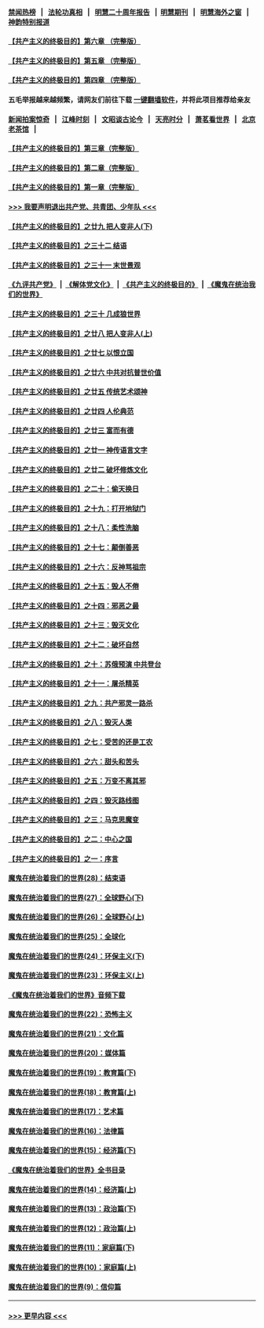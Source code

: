 #### [禁闻热榜](热点新闻.md?=0)  &nbsp;&nbsp;|&nbsp;&nbsp; [法轮功真相](https://github.com/gfw-breaker/truth/blob/master/README.md?=0) &nbsp;&nbsp;|&nbsp;&nbsp; [明慧二十周年报告](https://github.com/gfw-breaker/mh-reports/blob/master/README.md?=0) &nbsp;&nbsp;|&nbsp;&nbsp;[明慧期刊](https://github.com/gfw-breaker/mh-qikan) &nbsp;&nbsp;|&nbsp;&nbsp; [明慧海外之窗](https://github.com/gfw-breaker/mh-news/blob/master/README.md?=0) &nbsp;&nbsp;|&nbsp;&nbsp; [神韵特别报道](https://github.com/gfw-breaker/mh-news/blob/master/shenyun.md?=0)
#### [【共产主义的终极目的】第六章 （完整版）](../pages/nsc422/n11428913.md?t=03070903) 
#### [【共产主义的终极目的】第五章 （完整版）](../pages/nsc422/n11428912.md?t=03070903) 
#### [【共产主义的终极目的】第四章 （完整版）](../pages/nsc422/n11428907.md?t=03070903) 
#### 五毛举报越来越频繁，请网友们前往下载 [一键翻墙软件](https://github.com/gfw-breaker/ssr-accounts)，并将此项目推荐给亲友
#### [新闻拍案惊奇](https://github.com/gfw-breaker/banned-news/blob/master/pages/link4.md) &nbsp;&nbsp;|&nbsp;&nbsp; [江峰时刻](https://github.com/gfw-breaker/banned-news/blob/master/pages/link4.md) &nbsp;&nbsp;|&nbsp;&nbsp; [文昭谈古论今](https://github.com/gfw-breaker/banned-news/blob/master/pages/link4.md) &nbsp;&nbsp;|&nbsp;&nbsp; [天亮时分](https://github.com/gfw-breaker/banned-news/blob/master/pages/link4.md) &nbsp;&nbsp;|&nbsp;&nbsp; [萧茗看世界](https://github.com/gfw-breaker/banned-news/blob/master/pages/link4.md) &nbsp;&nbsp;|&nbsp;&nbsp; [北京老茶馆](https://github.com/gfw-breaker/banned-news/blob/master/pages/link4.md) &nbsp;&nbsp;|&nbsp;&nbsp; 
#### [【共产主义的终极目的】第三章（完整版）](../pages/nsc422/n11428848.md?t=03070903) 
#### [【共产主义的终极目的】第二章（完整版）](../pages/nsc422/n11428831.md?t=03070903) 
#### [【共产主义的终极目的】第一章（完整版）](../pages/nsc422/n11417651.md?t=03070903) 
#### [>>> 我要声明退出共产党、共青团、少年队 <<<](https://github.com/begood0513/goodnews/blob/master/quit/letter.md) 
#### [【共产主义的终极目的】之廿九 把人变非人(下)](../pages/nsc422/n11344140.md?t=03070903) 
#### [【共产主义的终极目的】之三十二 结语](../pages/nsc422/n11360535.md?t=03070903) 
#### [【共产主义的终极目的】之三十一 末世景观](../pages/nsc422/n11351129.md?t=03070903) 
#### [《九评共产党》](https://github.com/begood0513/9ping.md/blob/master/README.md) &nbsp;|&nbsp; [《解体党文化》](../../../../jtdwh.md/blob/master/README.md)  &nbsp;|&nbsp; [《共产主义的终极目的》](../../../../gczydzjmd.md/blob/master/README.md) &nbsp;|&nbsp; [《魔鬼在统治我们的世界》](../../../../mgztzwmdsj.md/blob/master/README.md) 
#### [【共产主义的终极目的】之三十 几成狼世界](../pages/nsc422/n11348280.md?t=03070903) 
#### [【共产主义的终极目的】之廿八 把人变非人(上)](../pages/nsc422/n11340492.md?t=03070903) 
#### [【共产主义的终极目的】之廿七 以恨立国](../pages/nsc422/n11336944.md?t=03070903) 
#### [【共产主义的终极目的】之廿六 中共对抗普世价值](../pages/nsc422/n11324785.md?t=03070903) 
#### [【共产主义的终极目的】之廿五 传统艺术颂神](../pages/nsc422/n11296396.md?t=03070903) 
#### [【共产主义的终极目的】之廿四 人伦典范](../pages/nsc422/n11296397.md?t=03070903) 
#### [【共产主义的终极目的】之廿三 富而有德](../pages/nsc422/n11283598.md?t=03070903) 
#### [【共产主义的终极目的】之廿一 神传语言文字](../pages/nsc422/n11263265.md?t=03070903) 
#### [【共产主义的终极目的】之廿二 破坏修炼文化](../pages/nsc422/n11245728.md?t=03070903) 
#### [【共产主义的终极目的】之二十：偷天换日](../pages/nsc422/n11238846.md?t=03070903) 
#### [【共产主义的终极目的】之十九：打开地狱门](../pages/nsc422/n11206376.md?t=03070903) 
#### [【共产主义的终极目的】之十八：柔性洗脑](../pages/nsc422/n11199994.md?t=03070903) 
#### [【共产主义的终极目的】之十七：颠倒善恶](../pages/nsc422/n11179782.md?t=03070903) 
#### [【共产主义的终极目的】之十六：反神骂祖宗](../pages/nsc422/n11166798.md?t=03070903) 
#### [【共产主义的终极目的】之十五：毁人不倦](../pages/nsc422/n11166792.md?t=03070903) 
#### [【共产主义的终极目的】之十四：邪恶之最](../pages/nsc422/n11150249.md?t=03070903) 
#### [【共产主义的终极目的】之十三：毁灭文化](../pages/nsc422/n11135227.md?t=03070903) 
#### [【共产主义的终极目的】之十二：破坏自然](../pages/nsc422/n11135214.md?t=03070903) 
#### [【共产主义的终极目的】之十：苏俄预演 中共登台](../pages/nsc422/n11118424.md?t=03070903) 
#### [【共产主义的终极目的】之十一：屠杀精英](../pages/nsc422/n11118442.md?t=03070903) 
#### [【共产主义的终极目的】之九：共产邪灵一路杀](../pages/nsc422/n11114139.md?t=03070903) 
#### [【共产主义的终极目的】之八：毁灭人类](../pages/nsc422/n11108503.md?t=03070903) 
#### [【共产主义的终极目的】之七：受苦的还是工农](../pages/nsc422/n11101809.md?t=03070903) 
#### [【共产主义的终极目的】之六：甜头和苦头](../pages/nsc422/n11096971.md?t=03070903) 
#### [【共产主义的终极目的】之五：万变不离其邪](../pages/nsc422/n11091285.md?t=03070903) 
#### [【共产主义的终极目的】之四：毁灭路线图](../pages/nsc422/n11086284.md?t=03070903) 
#### [【共产主义的终极目的】之三：马克思魔变](../pages/nsc422/n11061941.md?t=03070903) 
#### [【共产主义的终极目的】之二：中心之国](../pages/nsc422/n11047728.md?t=03070903) 
#### [【共产主义的终极目的】之一：序言](../pages/nsc422/n11086077.md?t=03070903) 
#### [魔鬼在统治着我们的世界(28)：结束语](../pages/nsc422/n10936246.md?t=03070903) 
#### [魔鬼在统治着我们的世界(27)：全球野心(下)](../pages/nsc422/n10928319.md?t=03070903) 
#### [魔鬼在统治着我们的世界(26)：全球野心(上)](../pages/nsc422/n10900318.md?t=03070903) 
#### [魔鬼在统治着我们的世界(25)：全球化](../pages/nsc422/n10788205.md?t=03070903) 
#### [魔鬼在统治着我们的世界(24)：环保主义(下)](../pages/nsc422/n10695307.md?t=03070903) 
#### [魔鬼在统治着我们的世界(23)：环保主义(上)](../pages/nsc422/n10688613.md?t=03070903) 
#### [《魔鬼在统治着我们的世界》音频下载](../pages/nsc422/n10635553.md?t=03070903) 
#### [魔鬼在统治着我们的世界(22)：恐怖主义](../pages/nsc422/n10614727.md?t=03070903) 
#### [魔鬼在统治着我们的世界(21)：文化篇](../pages/nsc422/n10597706.md?t=03070903) 
#### [魔鬼在统治着我们的世界(20)：媒体篇](../pages/nsc422/n10586579.md?t=03070903) 
#### [魔鬼在统治着我们的世界(19)：教育篇(下)](../pages/nsc422/n10564808.md?t=03070903) 
#### [魔鬼在统治着我们的世界(18)：教育篇(上)](../pages/nsc422/n10526970.md?t=03070903) 
#### [魔鬼在统治着我们的世界(17)：艺术篇](../pages/nsc422/n10499093.md?t=03070903) 
#### [魔鬼在统治着我们的世界(16)：法律篇](../pages/nsc422/n10485969.md?t=03070903) 
#### [魔鬼在统治着我们的世界(15)：经济篇(下)](../pages/nsc422/n10469975.md?t=03070903) 
#### [《魔鬼在统治着我们的世界》全书目录](../pages/nsc422/n10464261.md?t=03070903) 
#### [魔鬼在统治着我们的世界(14)：经济篇(上)](../pages/nsc422/n10457370.md?t=03070903) 
#### [魔鬼在统治着我们的世界(13)：政治篇(下)](../pages/nsc422/n10448270.md?t=03070903) 
#### [魔鬼在统治着我们的世界(12)：政治篇(上)](../pages/nsc422/n10444576.md?t=03070903) 
#### [魔鬼在统治着我们的世界(11)：家庭篇(下)](../pages/nsc422/n10440961.md?t=03070903) 
#### [魔鬼在统治着我们的世界(10)：家庭篇(上)](../pages/nsc422/n10435448.md?t=03070903) 
#### [魔鬼在统治着我们的世界(9)：信仰篇](../pages/nsc422/n10432159.md?t=03070903) 

----
#### [ >>> 更早内容 <<< ](../indexes/nsc422-earlier.md)
